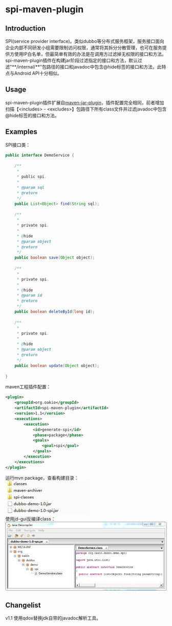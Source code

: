 # spi-maven-plugin
## Introduction
SPI(service provider interface)。类似dubbo等分布式服务框架，服务接口面向企业内部不同研发小组需要限制访问权限，通常将其拆分分散管理，也可在服务提供方使用IP白名单，但最简单有效的办法是在调用方过滤掉无权限的接口和方法。<br>spi-maven-plugin插件在构建jar阶段过滤指定的接口和方法，默认过滤"\*\*/internal/\*\*"包路径的接口和javadoc中包含@hide标签的接口和方法，此特点与Android API十分相似。
## Usage
spi-maven-plugin插件扩展自[maven-jar-plugin](http://maven.apache.org/plugins/maven-jar-plugin/)，插件配置完全相同，前者增加扫描【\<includes> - \<excludes>】包路径下所有class文件并过滤javadoc中包含@hide标签的接口和方法。
## Examples
SPI接口类：
```java
public interface DemoService {
	
	/**
	 * 
	 * public spi.
	 *
	 * @param sql
	 * @return
	 */
	public List<Object> find(String sql);
	
	/**
	 * 
	 * private spi.
	 *
	 * @hide
	 * @param object
	 * @return
	 */
	public boolean save(Object object);
	
	/**
	 * 
	 * private spi.
	 *
	 * @hide
	 * @param id
	 * @return
	 */
	public boolean deleteById(long id);
	
	/**
	 * 
	 * private spi.
	 * 
	 * @hide
	 * @param object
	 * @return
	 */
	public boolean update(Object object);

}
```
maven工程插件配置：
```xml
<plugin>
	<groupId>org.oakio</groupId>
	<artifactId>spi-maven-plugin</artifactId>
	<version>1.1</version>
	<executions>
		<execution>
			<id>generate-spi</id>
			<phase>package</phase>
			<goals>
				<goal>spi</goal>
			</goals>
		</execution>
	</executions>
</plugin>
```
运行mvn package，查看构建目录：<br>
![](https://raw.githubusercontent.com/quasim/spi-maven-plugin/master/screenshot/1.png)<br>
使用jd-gui反编译class：<br>
![](https://raw.githubusercontent.com/quasim/spi-maven-plugin/master/screenshot/2.png)<br>

## Changelist
v1.1 使用qdox替换jdk自带的javadoc解析工具。<br>
